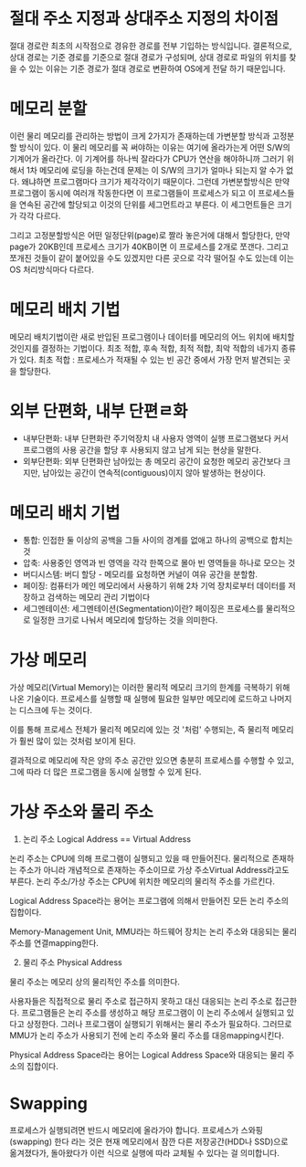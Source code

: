 # 절대 주소 지정과 상대주소 지정의 차이점
절대 경로란 최초의 시작점으로 경유한 경로를 전부 기입하는 방식입니다.
결론적으로, 상대 경로는 기준 경로를 기준으로 절대 경로가 구성되며,  상대 경로로 파일의 위치를 찾을 수 있는 이유는 기준 경로가 절대 경로로 변환하여 OS에게 전달 하기 때문입니다.
# 메모리 분할  
이런 물리 메모리를 관리하는 방법이 크게 2가지가 존재하는데 가변분할 방식과 고정분할 방식이 있다. 이 물리 메모리를 꼭 써야하는 이유는 여기에 올라가는게 어떤 S/W의 기계어가 올라간다. 이 기계어를 하나씩 잘라다가 CPU가 연산을 해야하니까 그러기 위해서 1차 메모리에 로딩을 하는건데 문제는 이 S/W의 크기가 얼마나 되는지 알 수가 없다. 왜냐하면 프로그램마다 크기가 제각각이기 때문이다. 그런데 가변분할방식은 만약 프로그램이 동시에 여러개 작동한다면 이 프로그램들이 프로세스가 되고 이 프로세스들을 연속된 공간에 할당되고 이것의 단위를 세그먼트라고 부른다. 이 세그먼트들은 크기가 각각 다르다.

그리고 고정분할방식은 어떤 일정단위(page)로 짤라 놓은거에 대해서 할당한다, 만약 page가 20KB인데 프로세스 크기가 40KB이면 이 프로세스를 2개로 쪼갠다. 그리고 쪼개진 것들이 같이 붙어있을 수도 있겠지만 다른 곳으로 각각 떨어질 수도 있는데 이는 OS 처리방식마다 다르다.

# 메모리 배치 기법
메모리 배치기법이란 새로 반입된 프로그램이나 데이터를 메모리의 어느 위치에 배치할 것인지를 결정하는 기법이다. 최초 적합, 후속 적합, 최적 적합, 최악 적합의 네가지 종류가 있다. 최초 적합 : 프로세스가 적재될 수 있는 빈 공간 중에서 가장 먼저 발견되는 곳을 할당한다.
# 외부 단편화, 내부 단편ㄹ화
- 내부단편화: 내부 단편화란 주기억장치 내 사용자 영역이 실행 프로그램보다 커서 프로그램의 사용 공간을 할당 후 사용되지 않고 남게 되는 현상을 말한다. 
- 외부단편화: 외부 단편화란 남아있는 총 메모리 공간이 요청한 메모리 공간보다 크지만, 남아있는 공간이 연속적(contiguous)이지 않아 발생하는 현상이다.
# 메모리 배치 기법
- 통합: 인접한 둘 이상의 공백을 그들 사이의 경계를 없애고 하나의 공백으로 합치는 것
- 압축: 사용중인 영역과 빈 영역을 각각 한쪽으로 몰아 빈 영역들을 하나로 모으는 것
- 버디시스템: 버디 할당 - 메모리를 요청하면 커널이 여유 공간을 분할함.
- 페이징:  컴퓨터가 메인 메모리에서 사용하기 위해 2차 기억 장치로부터 데이터를 저장하고 검색하는 메모리 관리 기법이다
- 세그멘테이션: 세그멘테이션(Segmentation)이란? 페이징은 프로세스를 물리적으로 일정한 크기로 나눠서 메모리에 할당하는 것을 의미한다.
# 가상 메모리
가상 메모리(Virtual Memory)는 이러한 물리적 메모리 크기의 한계를 극복하기 위해 나온 기술이다. 프로세스를 실행할 때 실행에 필요한 일부만 메모리에 로드하고 나머지는 디스크에 두는 것이다.

이를 통해 프로세스 전체가 물리적 메모리에 있는 것 '처럼' 수행되는, 즉 물리적 메모리가 훨씬 많이 있는 것처럼 보이게 된다.

결과적으로 메모리에 작은 양의 주소 공간만 있으면 충분히 프로세스를 수행할 수 있고, 그에 따라 더 많은 프로그램을 동시에 실행할 수 있게 된다. 

 
# 가상 주소와 물리 주소
1. 논리 주소 Logical Address == Virtual Address

논리 주소는 CPU에 의해 프로그램이 실행되고 있을 때 만들어진다. 물리적으로 존재하는 주소가 아니라 개념적으로 존재하는 주소이므로 가상 주소Virtual Address라고도 부른다. 논리 주소/가상 주소는 CPU에 위치한 메모리의 물리적 주소를 가르킨다.

Logical Address Space라는 용어는 프로그램에 의해서 만들어진 모든 논리 주소의 집합이다.

Memory-Management Unit, MMU라는 하드웨어 장치는 논리 주소와 대응되는 물리 주소를 연결mapping한다.

2. 물리 주소 Physical Address

물리 주소는 메모리 상의 물리적인 주소를 의미한다.

사용자들은 직접적으로 물리 주소로 접근하지 못하고 대신 대응되는 논리 주소로 접근한다. 프로그램들은 논리 주소를 생성하고 해당 프로그램이 이 논리 주소에서 실행되고 있다고 상정한다. 그러나 프로그램이 실행되기 위해서는 물리 주소가 필요하다. 그러므로 MMU가 논리 주소가 사용되기 전에 논리 주소와 물리 주소를 대응mapping시킨다.

Physical Address Space라는 용어는 Logical Address Space와 대응되는 물리 주소의 집합이다.
# Swapping 
프로세스가 실행되려면 반드시 메모리에 올라가야 합니다. 프로세스가 스와핑(swapping) 한다 라는 것은 현재 메모리에서 잠깐 다른 저장공간(HDD나 SSD)으로 옮겨졌다가, 돌아왔다가 이런 식으로 실행에 따라 교체될 수 있다는 걸 의미합니다.
